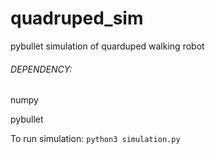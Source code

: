 # quadruped_sim
pybullet simulation of quarduped walking robot 
###### DEPENDENCY:

numpy

pybullet

To run simulation:
`python3 simulation.py`
